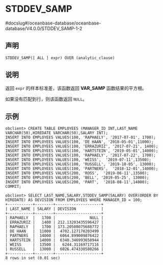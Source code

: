 STDDEV_SAMP 
================================
#docslug#/oceanbase-database/oceanbase-database/V4.0.0/STDDEV_SAMP-1-2


声明 
-----------------------

```unknow
STDDEV_SAMP([ ALL ] expr) OVER (analytic_clause)
```



说明 
-----------------------

返回 `expr` 的样本标准差，该函数返回 **VAR_SAMP** 函数结果的平方根。

如果没有匹配到行，则该函数返回 `NULL`。

示例 
-----------------------

```unknow
obclient> CREATE TABLE EMPLOYEES (MANAGER_ID INT,LAST_NAME VARCHAR(50),HIREDATE VARCHAR(50),SALARY INT);
INSERT INTO EMPLOYEES VALUES(100, 'RAPHAELY', '2017-07-01', 1700);
INSERT INTO EMPLOYEES VALUES(100, 'DE HAAN', '2018-05-01',11000);      
INSERT INTO EMPLOYEES VALUES(100, 'ERRAZURIZ', '2017-07-21', 1400);
INSERT INTO EMPLOYEES VALUES(100, 'HARTSTEIN', '2019-05-01',14000);     
INSERT INTO EMPLOYEES VALUES(100, 'RAPHAELY', '2017-07-22', 1700);
INSERT INTO EMPLOYEES VALUES(100, 'WEISS',  '2019-07-11',13500);     
INSERT INTO EMPLOYEES VALUES(100, 'RUSSELL', '2019-10-05', 13000);
INSERT INTO EMPLOYEES VALUES(100, 'PARTNERS',  '2018-12-01',14000);     
INSERT INTO EMPLOYEES VALUES(200, 'ROSS',  '2019-06-11',13500);     
INSERT INTO EMPLOYEES VALUES(200, 'BELL', '2019-05-25', 13000);
INSERT INTO EMPLOYEES VALUES(200, 'PART',  '2018-08-11',14000);   
COMMIT;

obclient> SELECT LAST_NAME,SALARY,STDDEV_SAMP(SALARY) OVER(ORDER BY HIREDATE) AS DEVISION FROM EMPLOYEES WHERE MANAGER_ID = 100;
+-----------+--------+--------------------+
| LAST_NAME | SALARY | DEVISION           |
+-----------+--------+--------------------+
| RAPHAELY  |   1700 |               NULL |
| ERRAZURIZ |   1400 | 212.13203435596427 |
| RAPHAELY  |   1700 | 173.20508075688772 |
| DE HAAN   |  11000 |  4702.127178203499 |
| PARTNERS  |  14000 |  6064.899009876422 |
| HARTSTEIN |  14000 |  6340.346993658944 |
| WEISS     |  13500 |   6244.31169717116 |
| RUSSELL   |  13000 |  6026.474330580266 |
+-----------+--------+--------------------+
8 rows in set (0.01 sec)
```


